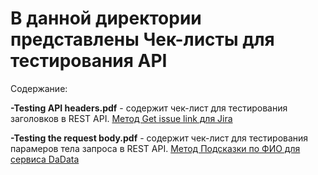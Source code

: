 # В данной директории представлены Чек-листы для тестирования API
Содержание:

**-Testing API headers.pdf** - содержит чек-лист для тестирования заголовков в REST API. [Метод Get issue link для Jira](https://developer.atlassian.com/cloud/jira/platform/rest/v2/api-group-issue-links/#api-rest-api-2-issuelink-linkid-get) 

**-Testing the request body.pdf** - содержит чек-лист для тестирования парамеров тела запроса в REST API. [Метод Подсказки по ФИО для сервиса DaData](https://dadata.ru/api/suggest/name/)
